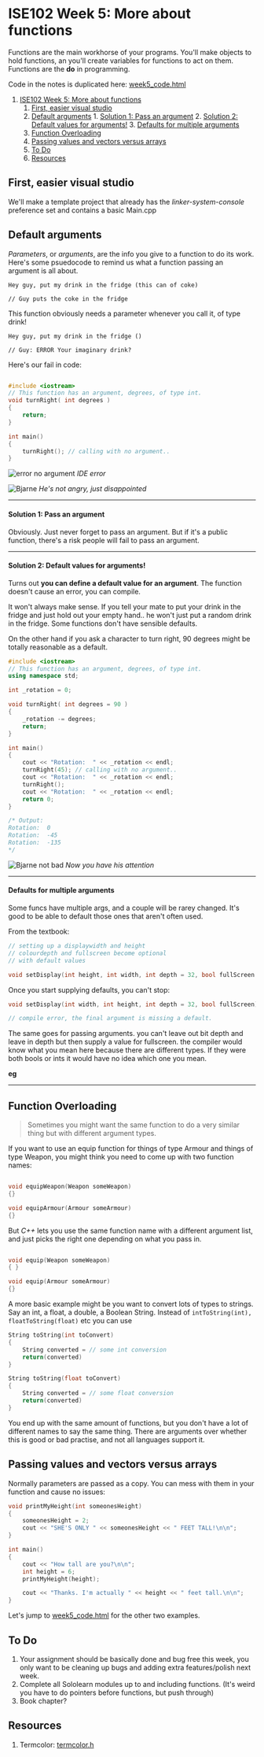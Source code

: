 # ISE102 Week 5: More about functions

Functions are the main workhorse of your programs. You'll make objects to hold functions, an you'll create variables for functions to act on them. Functions are the **do** in programming.

Code in the notes is duplicated here: [week5_code.html](week5_code.html)


<!-- @import "[TOC]" {cmd="toc" depthFrom=1 depthTo=6 orderedList=false} -->

<!-- code_chunk_output -->

1. [ISE102 Week 5: More about functions](#ise102-week-5-more-about-functions)
	1. [First, easier visual studio](#first-easier-visual-studio)
	2. [Default arguments](#default-arguments)
			1. [Solution 1: Pass an argument](#solution-1-pass-an-argument)
			2. [Solution 2: Default values for arguments!](#solution-2-default-values-for-arguments)
			3. [Defaults for multiple arguments](#defaults-for-multiple-arguments)
	3. [Function Overloading](#function-overloading)
	4. [Passing values and vectors versus arrays](#passing-values-and-vectors-versus-arrays)
	5. [To Do](#to-do)
	6. [Resources](#resources)

<!-- /code_chunk_output -->

## First, easier visual studio

We'll make a template project that already has the _linker-system-console_ preference set and contains a basic Main.cpp

## Default arguments

_Parameters_, or _arguments_, are the info you give to a function to do its work. Here's some psuedocode to remind us what a function passing an argument is all about.

```
Hey guy, put my drink in the fridge (this can of coke)

// Guy puts the coke in the fridge
```

This function obviously needs a parameter whenever you call it, of type drink!

```
Hey guy, put my drink in the fridge ()

// Guy: ERROR Your imaginary drink?
```

Here's our fail in code:

```c++

#include <iostream>
// This function has an argument, degrees, of type int.
void turnRight( int degrees )
{
	return;
}

int main()
{
	turnRight(); // calling with no argument..
}
```

![error no argument](assets/week5/no_arguments_ide_error.png)
_IDE error_

![Bjarne](assets/week1/bjarne.jpg)
_He's not angry, just disappointed_

___


#### Solution 1: Pass an argument
Obviously. Just never forget to pass an argument. But if it's a public function, there's a risk people will fail to pass an argument. 

___

#### Solution 2: Default values for arguments!

Turns out **you can define a default value for an argument**. The function doesn't cause an error, you can compile.

It won't always make sense. If you tell your mate to put your drink in the fridge and just hold out your empty hand.. he won't just put a random drink in the fridge. Some functions don't have sensible defaults.

On the other hand if you ask a character to turn right, 90 degrees might be totally reasonable as a default.

```c++
#include <iostream>
// This function has an argument, degrees, of type int.
using namespace std;

int _rotation = 0;

void turnRight( int degrees = 90 )
{
	_rotation -= degrees;
	return;
}

int main()
{
	cout << "Rotation:  " << _rotation << endl;
	turnRight(45); // calling with no argument..
	cout << "Rotation:  " << _rotation << endl;
	turnRight();
	cout << "Rotation:  " << _rotation << endl;
	return 0;
}

/* Output:
Rotation:  0
Rotation:  -45
Rotation:  -135
*/
```
![Bjarne not bad](assets/week5/bjarne_oo.jpg)
_Now you have his attention_

___

#### Defaults for multiple arguments

Some funcs have multiple args, and a couple will be rarey changed. It's good to be able to default those ones that aren't often used.

From the textbook:
```c++
// setting up a displaywidth and height
// colourdepth and fullscreen become optional
// with default values

void setDisplay(int height, int width, int depth = 32, bool fullScreen = true);

```

Once you start supplying defaults, you can't stop:

```C++
void setDisplay(int width, int height, int depth = 32, bool fullScreen);

// compile error, the final argument is missing a default.
```

The same goes for passing arguments. you can't leave out bit depth and leave in depth but then supply a value for fullscreen. the compiler would know what you mean here because there are different types. If they were both bools or ints it would have no idea which one you mean.

**eg**
___

## Function Overloading

> Sometimes you might want the same function to do a very similar thing but with different argument types. 
 
If you want to use an equip function for things of type Armour and things of type Weapon, you might think you need to come up with two function names:

```c++

void equipWeapon(Weapon someWeapon)
{}

void equipArmour(Armour someArmour)
{}
```

But _C++_ lets you use the same function name with a different argument list, and just picks the right one depending on what you pass in.
```c++

void equip(Weapon someWeapon)
{ }

void equip(Armour someArmour)
{}
```

A more basic example might be you want to convert lots of types to strings. Say an int, a float, a double, a Boolean String. Instead of 
`intToString(int), floatToString(float)` etc you can use

```C++
String toString(int toConvert)
{
	String converted = // some int conversion 
	return(converted)
}

String toString(float toConvert)
{
	String converted = // some float conversion 
	return(converted)
}
```

You end up with the same amount of functions, but you don't have a lot of different names to say the same thing. There are arguments over whether this is good or bad practise, and not all languages support it.

## Passing values and vectors versus arrays

Normally parameters are passed as a copy. You can mess with them in your function and cause no issues:

```c++
void printMyHeight(int someonesHeight)
{
	someonesHeight = 2;
	cout << "SHE'S ONLY " << someonesHeight << " FEET TALL!\n\n";
}

int main()
{
	cout << "How tall are you?\n\n";
	int height = 6;
	printMyHeight(height);

	cout << "Thanks. I'm actually " << height << " feet tall.\n\n";
}
```

Let's jump to [week5_code.html](week5_code.html) for the other two examples.


## To Do
1. Your assignment should be basically done and bug free this week, you only want to be cleaning up bugs and adding extra features/polish next week.
2. Complete all Sololearn modules up to and including functions. (It's weird you have to do pointers before functions, but push through)
3. Book chapter?

## Resources

1. Termcolor: [termcolor.h](assets/week5/termcolor.h)
